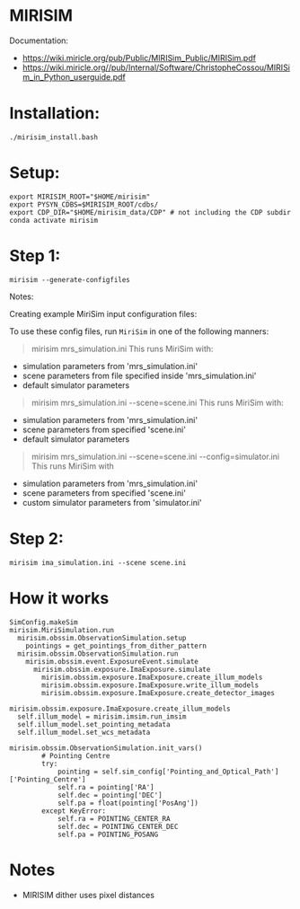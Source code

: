 # MIRISIM

Documentation:

- https://wiki.miricle.org/pub/Public/MIRISim_Public/MIRISim.pdf
- https://wiki.miricle.org//pub/Internal/Software/ChristopheCossou/MIRISim_in_Python_userguide.pdf


# Installation:

```
./mirisim_install.bash
```



# Setup:

```
export MIRISIM_ROOT="$HOME/mirisim"
export PYSYN_CDBS=$MIRISIM_ROOT/cdbs/
export CDP_DIR="$HOME/mirisim_data/CDP" # not including the CDP subdir
conda activate mirisim
```



# Step 1:

`mirisim --generate-configfiles`


Notes:

Creating example MiriSim input configuration files:

To use these config files, run `MiriSim` in one of the following manners:

> mirisim mrs_simulation.ini
This runs MiriSim with:
 - simulation parameters from 'mrs_simulation.ini'
 - scene parameters from file specified inside 'mrs_simulation.ini'
 - default simulator parameters

> mirisim mrs_simulation.ini --scene=scene.ini
This runs MiriSim with:
 - simulation parameters from 'mrs_simulation.ini'
 - scene parameters from specified 'scene.ini'
 - default simulator parameters

> mirisim mrs_simulation.ini --scene=scene.ini --config=simulator.ini
This runs MiriSim with
 - simulation parameters from 'mrs_simulation.ini'
 - scene parameters from specified 'scene.ini'
 - custom simulator parameters from 'simulator.ini'




# Step 2:

`mirisim ima_simulation.ini --scene scene.ini`



# How it works

```
SimConfig.makeSim
mirisim.MiriSimulation.run
  mirisim.obssim.ObservationSimulation.setup
    pointings = get_pointings_from_dither_pattern
  mirisim.obssim.ObservationSimulation.run
    mirisim.obssim.event.ExposureEvent.simulate
      mirisim.obssim.exposure.ImaExposure.simulate
        mirisim.obssim.exposure.ImaExposure.create_illum_models
        mirisim.obssim.exposure.ImaExposure.write_illum_models
        mirisim.obssim.exposure.ImaExposure.create_detector_images
```

```
mirisim.obssim.exposure.ImaExposure.create_illum_models
  self.illum_model = mirisim.imsim.run_imsim
  self.illum_model.set_pointing_metadata
  self.illum_model.set_wcs_metadata
```

```
mirisim.obssim.ObservationSimulation.init_vars()
        # Pointing Centre
        try:
            pointing = self.sim_config['Pointing_and_Optical_Path']['Pointing_Centre']        
            self.ra = pointing['RA']
            self.dec = pointing['DEC']
            self.pa = float(pointing['PosAng'])
        except KeyError:
            self.ra = POINTING_CENTER_RA
            self.dec = POINTING_CENTER_DEC
            self.pa = POINTING_POSANG
```


# Notes

- MIRISIM dither uses pixel distances



